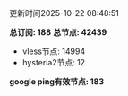 更新时间2025-10-22 08:48:51

**总订阅: 188**
**总节点: 42439**
- vless节点: 14994
- hysteria2节点: 12

**google ping有效节点: 183**

